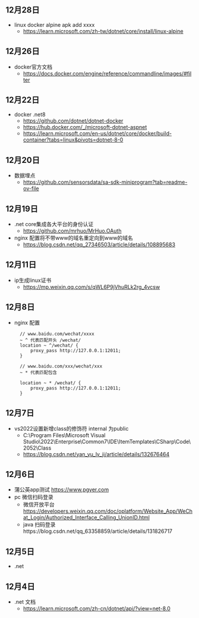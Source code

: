 ## 12月28日
- linux docker alpine apk add xxxx
  - https://learn.microsoft.com/zh-tw/dotnet/core/install/linux-alpine
## 12月26日
- docker官方文档
  - https://docs.docker.com/engine/reference/commandline/images/#filter
## 12月22日
- docker .net8 
  - https://github.com/dotnet/dotnet-docker
  - https://hub.docker.com/_/microsoft-dotnet-aspnet
  - https://learn.microsoft.com/en-us/dotnet/core/docker/build-container?tabs=linux&pivots=dotnet-8-0
## 12月20日
- 数据埋点
  - https://github.com/sensorsdata/sa-sdk-miniprogram?tab=readme-ov-file
## 12月19日
- .net core集成各大平台的身份认证
  - https://github.com/mrhuo/MrHuo.OAuth
- nginx 配置将不带www的域名重定向到www的域名
  - https://blog.csdn.net/qq_27346503/article/details/108895683
## 12月11日
- ip生成linux证书
  - https://mp.weixin.qq.com/s/qWL6P9jVhuRLk2rg_4vcsw
## 12月8日
- nginx 配置
  ```
    // www.baidu.com/wechat/xxxx
    ~ ^ 代表匹配开头 /wechat/
    location ~ ^/wechat/ {
        proxy_pass http://127.0.0.1:12011;
    }

    // www.baidu.com/xxx/wechat/xxx
    ~ * 代表匹配包含
    
    location ~ * /wechat/ {
        proxy_pass http://127.0.0.1:12011;
    }
  ```
## 12月7日
- vs2022设置新增class的修饰符 internal 为public
  - C:\Program Files\Microsoft Visual Studio\2022\Enterprise\Common7\IDE\ItemTemplates\CSharp\Code\2052\Class
  - https://blog.csdn.net/yan_yu_lv_ji/article/details/132676464
## 12月6日
- 蒲公英app测试 https://www.pgyer.com
- pc 微信扫码登录
  - 微信开放平台 https://developers.weixin.qq.com/doc/oplatform/Website_App/WeChat_Login/Authorized_Interface_Calling_UnionID.html
  - java 扫码登录https://blog.csdn.net/qq_63358859/article/details/131826717
## 12月5日
- .net 
## 12月4日
- .net 文档
  - https://learn.microsoft.com/zh-cn/dotnet/api/?view=net-8.0